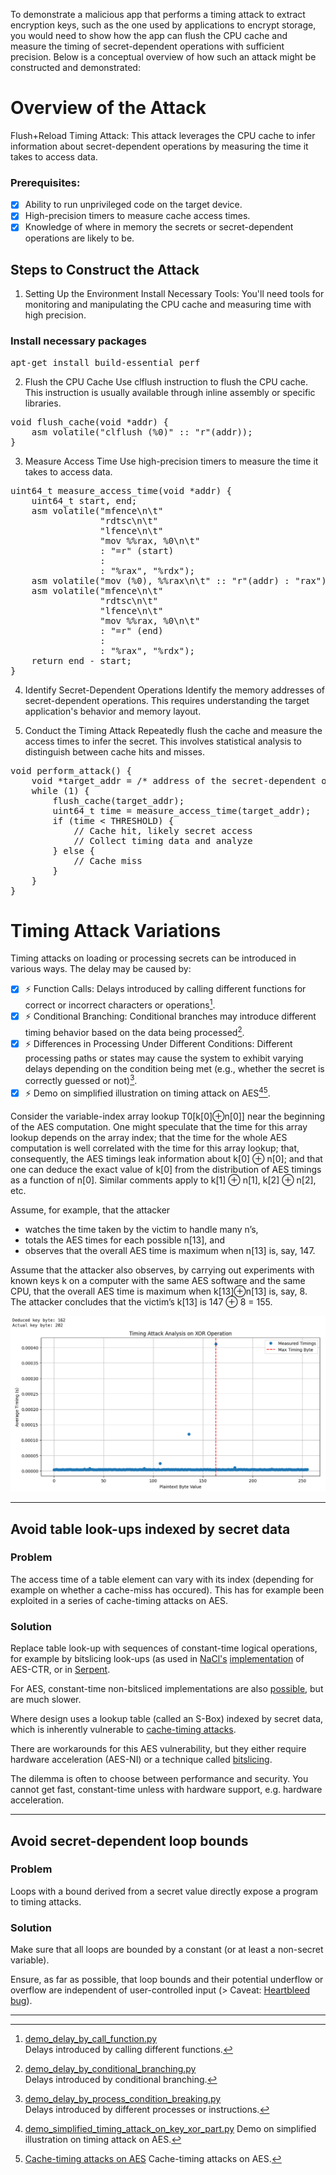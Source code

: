 To demonstrate a malicious app that performs a timing attack to extract encryption keys, such as the one used by applications to encrypt storage, you would need to show how the app can flush the CPU cache and measure the timing of secret-dependent operations with sufficient precision. Below is a conceptual overview of how such an attack might be constructed and demonstrated:

# Overview of the Attack
Flush+Reload Timing Attack: This attack leverages the CPU cache to infer information about secret-dependent operations by measuring the time it takes to access data.

### Prerequisites:
- [x] Ability to run unprivileged code on the target device.
- [x] High-precision timers to measure cache access times.
- [x] Knowledge of where in memory the secrets or secret-dependent operations are likely to be.

## Steps to Construct the Attack
1. Setting Up the Environment
Install Necessary Tools: You'll need tools for monitoring and manipulating the CPU cache and measuring time with high precision.

### Install necessary packages
<pre>
apt-get install build-essential perf
</pre>

2. Flush the CPU Cache
Use clflush instruction to flush the CPU cache. This instruction is usually available through inline assembly or specific libraries.

<pre>
void flush_cache(void *addr) {
    asm volatile("clflush (%0)" :: "r"(addr));
}
</pre>

3. Measure Access Time
Use high-precision timers to measure the time it takes to access data.

<pre>
uint64_t measure_access_time(void *addr) {
    uint64_t start, end;
    asm volatile("mfence\n\t"
                 "rdtsc\n\t"
                 "lfence\n\t"
                 "mov %%rax, %0\n\t"
                 : "=r" (start)
                 :
                 : "%rax", "%rdx");
    asm volatile("mov (%0), %%rax\n\t" :: "r"(addr) : "rax");
    asm volatile("mfence\n\t"
                 "rdtsc\n\t"
                 "lfence\n\t"
                 "mov %%rax, %0\n\t"
                 : "=r" (end)
                 :
                 : "%rax", "%rdx");
    return end - start;
}
</pre>

4. Identify Secret-Dependent Operations
Identify the memory addresses of secret-dependent operations. This requires understanding the target application's behavior and memory layout.

5. Conduct the Timing Attack
Repeatedly flush the cache and measure the access times to infer the secret. This involves statistical analysis to distinguish between cache hits and misses.

<pre>
void perform_attack() {
    void *target_addr = /* address of the secret-dependent operation */;
    while (1) {
        flush_cache(target_addr);
        uint64_t time = measure_access_time(target_addr);
        if (time < THRESHOLD) {
            // Cache hit, likely secret access
            // Collect timing data and analyze
        } else {
            // Cache miss
        }
    }
}
</pre>

# Timing Attack Variations
Timing attacks on loading or processing secrets can be introduced in various ways. The delay may be caused by:

- [x] :zap: Function Calls: Delays introduced by calling different functions for correct or incorrect characters or operations[^1].
- [x] :zap: Conditional Branching: Conditional branches may introduce different timing behavior based on the data being processed[^2].
- [x] :zap: Differences in Processing Under Different Conditions: Different processing paths or states may cause the system to exhibit varying delays depending on the condition being met (e.g., whether the secret is correctly guessed or not)[^3].
- [x] :zap: Demo on simplified illustration on timing attack on AES[^4][^5]. 

Consider the variable-index array lookup T0[k[0]⊕n[0]] near the beginning of the AES computation. One might speculate that the time for this array lookup depends on the array index; that the time for the whole AES computation is well correlated with the time for this array lookup; that, consequently, the AES timings leak information about k[0] ⊕ n[0]; and that one can deduce the exact value of k[0] from the distribution of AES timings as a function of n[0]. Similar comments apply to k[1] ⊕ n[1], k[2] ⊕ n[2], etc.

Assume, for example, that the attacker
- watches the time taken by the victim to handle many n’s,
- totals the AES times for each possible n[13], and
- observes that the overall AES time is maximum when n[13] is, say, 147.

Assume that the attacker also observes, by carrying out experiments with known keys k on a computer with the same AES software and the same CPU, that the overall AES time is maximum when k[13]⊕n[13] is, say, 8. The attacker concludes that the victim’s k[13] is 147 ⊕ 8 = 155.

![simplified_timing_attack_on_just_key_xor_part](simplified_timing_attack_on_just_key_xor_part.png)


[^1]: [demo_delay_by_call_function.py](https://github.com/ursa-mikail/demo_timing_attack/blob/main/demo_delay_by_call_function.py)  
  Delays introduced by calling different functions.
[^2]: [demo_delay_by_conditional_branching.py](https://github.com/ursa-mikail/demo_timing_attack/blob/main/demo_delay_by_conditional_branching.py)  
  Delays introduced by conditional branching.
[^3]: [demo_delay_by_process_condition_breaking.py](https://github.com/ursa-mikail/demo_timing_attack/blob/main/demo_delay_by_process_condition_breaking.py)  
  Delays introduced by different processes or instructions.
[^4]: [demo_simplified_timing_attack_on_key_xor_part.py](https://github.com/ursa-mikail/demo_timing_attack/blob/main/demo_simplified_timing_attack_on_key_xor_part.py) 
  Demo on simplified illustration on timing attack on AES.
[^5]: [Cache-timing attacks on AES](https://cr.yp.to/antiforgery/cachetiming-20050414.pdf) 
  Cache-timing attacks on AES.


<hr>

## Avoid table look-ups indexed by secret data

### Problem

The access time of a table element can vary with its index (depending for example on whether a cache-miss has occured). This has for example been exploited in a series of cache-timing attacks on AES.

### Solution

Replace table look-up with sequences of constant-time logical operations, for example by bitslicing look-ups (as used in [NaCl's](http://nacl.cr.yp.to/) [implementation](http://eprint.iacr.org/2009/129.pdf) of AES-CTR, or in [Serpent](https://www.ii.uib.no/~osvik/serpent/).

For AES, constant-time non-bitsliced implementations are also [possible](http://crypto.stackexchange.com/questions/55/known-methods-for-constant-time-table-free-aes-implementation-using-standard/92#92), but are much slower. 

Where design uses a lookup table (called an S-Box) indexed by secret data, which is inherently vulnerable to [cache-timing attacks](https://cr.yp.to/antiforgery/cachetiming-20050414.pdf).

There are workarounds for this AES vulnerability, but they either require hardware acceleration (AES-NI) or a technique called [bitslicing](https://github.com/jedisct1/libsodium/tree/1.0.14/src/libsodium/crypto_stream/aes128ctr/nacl).

The dilemma is often to choose between performance and security. You cannot get fast, constant-time  unless with hardware support, e.g. hardware acceleration.

<hr>

## Avoid secret-dependent loop bounds

### Problem

Loops with a bound derived from a secret value directly expose a program to timing attacks.

### Solution

Make sure that all loops are bounded by a constant (or at least a non-secret variable).

Ensure, as far as possible, that loop bounds and their potential underflow or overflow are independent of user-controlled input (> Caveat: [Heartbleed bug](http://heartbleed.com/)).


<hr>
